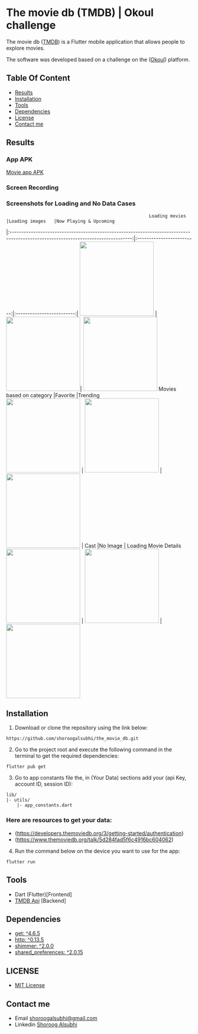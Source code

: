# The movie db (TMDB) | Okoul challenge

The movie db ([TMDB](https://www.themoviedb.org/)) is a Flutter mobile application that allows people to explore movies.

The software was developed based on a challenge on the ([Okoul](https://www.okoul.com/challenges/Movie%20App%20%F0%9F%8E%A5)) platform.

## Table Of Content
  - [Results](#results)
  - [Installation](#installation)
  - [Tools](#tools)
  - [Dependencies](#dependencies)
  - [License](#license)
  - [Contact me](#contact-me)

## Results
### App APK
[Movie app APK](https://github.com/shoroogalsubhi/the_movie_db/tree/main/GitHub%20folder/APK)
### Screen Recording
### Screenshots for Loading and No Data Cases

                                                          Loading movies                                                           |Loading images   |Now Playing & Upcoming 
|:---------------------------------------------------------------------------------------------------------------------------------:|:-------------------------:|:-------------------------:|
     <img src="https://github.com/shoroogalsubhi/the_movie_db/blob/main/GitHub%20folder/screenshots/loading.png" width="200">      | <img src="https://github.com/shoroogalsubhi/the_movie_db/blob/main/GitHub%20folder/screenshots/loading%20image.png" width="200">| <img src="https://github.com/shoroogalsubhi/the_movie_db/blob/main/GitHub%20folder/screenshots/now%20playing%20and%20upcoming.png" width="200">
                                                     Movies based on category                                                      |Favorite     |Trending   
 <img src="https://github.com/shoroogalsubhi/the_movie_db/blob/main/GitHub%20folder/screenshots/movie%20category.png" width="200"> | <img src="https://github.com/shoroogalsubhi/the_movie_db/blob/main/GitHub%20folder/screenshots/favorite.png" width="200"> | <img src="https://github.com/shoroogalsubhi/the_movie_db/blob/main/GitHub%20folder/screenshots/trending.png" width="200"> 
|                                                               Cast                                                                |No Image   | Loading Movie Details
       <img src="https://github.com/shoroogalsubhi/the_movie_db/blob/main/GitHub%20folder/screenshots/cast.png" width="200">       | <img src="https://github.com/shoroogalsubhi/the_movie_db/blob/main/GitHub%20folder/screenshots/no%20image.png" width="200">  | <img src="https://github.com/shoroogalsubhi/the_movie_db/blob/main/GitHub%20folder/screenshots/loading%20movie%20details.png" width="200">


## Installation

1. Download or clone the repository using the link below:
```
https://github.com/shoroogalsubhi/the_movie_db.git
```

2. Go to the project root and execute the following command in the terminal to get the required dependencies:
```
flutter pub get
```

3. Go to app constants file the, in (Your Data) sections add your (api Key, account ID, session ID):
```
lib/
|- utils/
    |- app_constants.dart
```
### Here are resources to get your data:
- (https://developers.themoviedb.org/3/getting-started/authentication)
- (https://www.themoviedb.org/talk/5d284fad5f6c4916bc604062)

4. Run the command below on the device you want to use for the app:
```
flutter run
```
## Tools
- Dart (Flutter)[Frontend]
- [TMDB Api](https://developers.themoviedb.org/3) [Backend]

## Dependencies
 - [get: ^4.6.5](https://pub.dev/packages/get)
 - [http: ^0.13.5](https://pub.dev/packages/http)
 - [shimmer: ^2.0.0](https://pub.dev/packages/shimmer)
 - [shared_preferences: ^2.0.15](https://pub.dev/packages/shared_preferences)
 
 ## LICENSE
 - [MIT License](https://github.com/shoroogalsubhi/the_movie_db/blob/main/LICENSE)

## Contact me
   - Email shoroogalsubhi@gmail.com
   - Linkedin [Shoroog Alsubhi](https://www.linkedin.com/in/shoroogalsubhi/)
   


